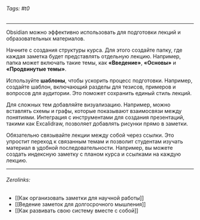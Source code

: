 ###### Tags:  #t0
___
Obsidian можно эффективно использовать для подготовки лекций и образовательных материалов.

Начните с создания структуры курса. Для этого создайте папку, где каждая заметка будет представлять отдельную лекцию. Например, папка может включать такие темы, как **«Введение»**, **«Основы»** и **«Продвинутые темы»**.

Используйте **шаблоны**, чтобы ускорить процесс подготовки. Например, создайте шаблон, включающий разделы для тезисов, примеров и вопросов для аудитории. Это поможет сохранить единый стиль лекций.

Для сложных тем добавляйте визуализацию. Например, можно вставлять схемы и графы, которые показывают взаимосвязи между понятиями. Интеграция с инструментами для создания презентаций, такими как Excalidraw, позволяет добавлять рисунки прямо в заметки.

Обязательно связывайте лекции между собой через ссылки. Это упростит переход к связанным темам и позволит студентам изучать материал в удобной последовательности. Например, вы можете создать индексную заметку с планом курса и ссылками на каждую лекцию.
___
###### Zerolinks: 
- [[Как организовать заметки для научной работы]]
- [[Ведение заметок для долгосрочного мышления]]
- [[Как развивать свою систему вместе с собой]]